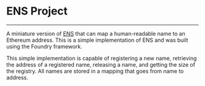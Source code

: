 # ENS Project
---

A miniature version of [ENS](https://ens.domains/) that can map a human-readable name
to an Ethereum address. This is a simple implementation of ENS and was built using the
Foundry framework.

This simple implementation is capable of registering a new name, retrieving the address of a registered name,
releasing a name, and getting the size of the registry. All names are stored in a mapping that goes from name
to address.